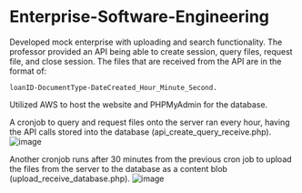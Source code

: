 # Enterprise-Software-Engineering
Developed mock enterprise with uploading and search functionality. The professor provided an API being able to create session, query files, request file, and close session. The files that are received from the API are in the format of:

    loanID-DocumentType-DateCreated_Hour_Minute_Second. 

Utilized AWS to host the website and PHPMyAdmin for the database.

A cronjob to query and request files onto the server ran every hour, having the API calls stored into the database (api_create_query_receive.php).
![image](https://user-images.githubusercontent.com/87762720/208568842-d38705ff-eaed-44d2-845a-127bb1726dd2.png)

Another cronjob runs after 30 minutes from the previous cron job to upload the files from the server to the database as a content blob (upload_receive_database.php).
![image](https://user-images.githubusercontent.com/87762720/208569091-f54f1bee-f648-4e9b-82e4-b616b0d0e01e.png)

